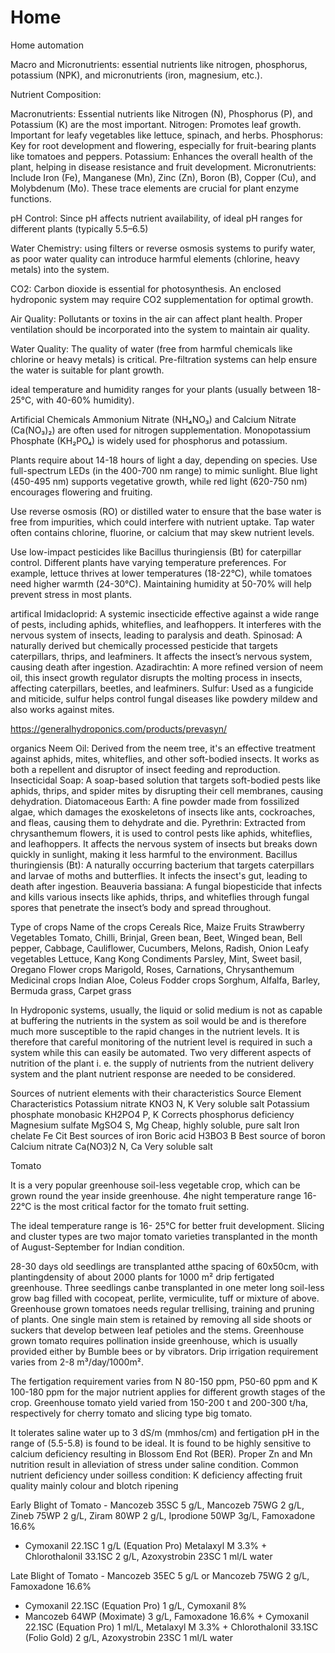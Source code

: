 # Home
Home automation 

Macro and Micronutrients:  essential nutrients like nitrogen, phosphorus, potassium (NPK), and micronutrients (iron, magnesium, etc.). 

Nutrient Composition:

Macronutrients: Essential nutrients like Nitrogen (N), Phosphorus (P), and Potassium (K) are the most important.
Nitrogen: Promotes leaf growth. Important for leafy vegetables like lettuce, spinach, and herbs.
Phosphorus: Key for root development and flowering, especially for fruit-bearing plants like tomatoes and peppers.
Potassium: Enhances the overall health of the plant, helping in disease resistance and fruit development.
Micronutrients: Include Iron (Fe), Manganese (Mn), Zinc (Zn), Boron (B), Copper (Cu), and Molybdenum (Mo). These trace elements are crucial for plant enzyme functions.

pH Control: Since pH affects nutrient availability, of ideal pH ranges for different plants (typically 5.5–6.5) 

Water Chemistry:  using filters or reverse osmosis systems to purify water, as poor water quality can introduce harmful elements (chlorine, heavy metals) into the system.

CO2: Carbon dioxide is essential for photosynthesis. An enclosed hydroponic system may require CO2 supplementation for optimal growth.

Air Quality: Pollutants or toxins in the air can affect plant health. Proper ventilation should be incorporated into the system to maintain air quality.

Water Quality: The quality of water (free from harmful chemicals like chlorine or heavy metals) is critical. Pre-filtration systems can help ensure the water is suitable for plant growth.

ideal temperature and humidity ranges for your plants (usually between 18-25°C, with 40-60% humidity). 

Artificial Chemicals
Ammonium Nitrate (NH₄NO₃) and Calcium Nitrate (Ca(NO₃)₂) are often used for nitrogen supplementation.
Monopotassium Phosphate (KH₂PO₄) is widely used for phosphorus and potassium.


Plants require about 14-18 hours of light a day, depending on species. Use full-spectrum LEDs (in the 400-700 nm range) to mimic sunlight. Blue light (450-495 nm) supports vegetative growth, while red light (620-750 nm) encourages flowering and fruiting.

Use reverse osmosis (RO) or distilled water to ensure that the base water is free from impurities, which could interfere with nutrient uptake. Tap water often contains chlorine, fluorine, or calcium that may skew nutrient levels.

Use low-impact pesticides like Bacillus thuringiensis (Bt) for caterpillar control.
Different plants have varying temperature preferences. For example, lettuce thrives at lower temperatures (18-22°C), while tomatoes need higher warmth (24-30°C). Maintaining humidity at 50-70% will help prevent stress in most plants.

artifical 
Imidacloprid: A systemic insecticide effective against a wide range of pests, including aphids, whiteflies, and leafhoppers. It interferes with the nervous system of insects, leading to paralysis and death.
Spinosad: A naturally derived but chemically processed pesticide that targets caterpillars, thrips, and leafminers. It affects the insect’s nervous system, causing death after ingestion.
Azadirachtin: A more refined version of neem oil, this insect growth regulator disrupts the molting process in insects, affecting caterpillars, beetles, and leafminers.
Sulfur: Used as a fungicide and miticide, sulfur helps control fungal diseases like powdery mildew and also works against mites.


https://generalhydroponics.com/products/prevasyn/


organics 
Neem Oil: Derived from the neem tree, it's an effective treatment against aphids, mites, whiteflies, and other soft-bodied insects. It works as both a repellent and disruptor of insect feeding and reproduction.
Insecticidal Soap: A soap-based solution that targets soft-bodied pests like aphids, thrips, and spider mites by disrupting their cell membranes, causing dehydration.
Diatomaceous Earth: A fine powder made from fossilized algae, which damages the exoskeletons of insects like ants, cockroaches, and fleas, causing them to dehydrate and die.
Pyrethrin: Extracted from chrysanthemum flowers, it is used to control pests like aphids, whiteflies, and leafhoppers. It affects the nervous system of insects but breaks down quickly in sunlight, making it less harmful to the environment.
Bacillus thuringiensis (Bt): A naturally occurring bacterium that targets caterpillars and larvae of moths and butterflies. It infects the insect's gut, leading to death after ingestion.
Beauveria bassiana: A fungal biopesticide that infects and kills various insects like aphids, thrips, and whiteflies through fungal spores that penetrate the insect’s body and spread throughout.






Type of crops Name of the crops
Cereals Rice, Maize
Fruits Strawberry
Vegetables Tomato, Chilli, Brinjal, Green bean, Beet, Winged bean, Bell
pepper, Cabbage, Cauliflower, Cucumbers, Melons, Radish, Onion
Leafy vegetables Lettuce, Kang Kong
Condiments Parsley, Mint, Sweet basil, Oregano
Flower crops Marigold, Roses, Carnations, Chrysanthemum
Medicinal crops Indian Aloe, Coleus
Fodder crops Sorghum, Alfalfa, Barley, Bermuda grass, Carpet grass



In Hydroponic systems, usually, the liquid or solid medium is not as capable at buffering
the nutrients in the system as soil would be and is therefore much more susceptible to the
rapid changes in the nutrient levels. It is therefore that careful monitoring of the nutrient
level is required in such a system while this can easily be automated. Two very different
aspects of nutrition of the plant i. e. the supply of nutrients from the nutrient delivery
system and the plant nutrient response are needed to be considered.


 Sources of nutrient elements with their characteristics
Source Element Characteristics
Potassium nitrate
KNO3 N, K Very soluble salt
Potassium phosphate monobasic
KH2PO4 P, K Corrects phosphorus
deficiency
Magnesium sulfate
MgSO4 S, Mg Cheap, highly soluble, pure salt
Iron chelate Fe Cit Best sources of iron
Boric acid
H3BO3 B Best source of boron
Calcium nitrate
Ca(NO3)2 N, Ca Very soluble salt






Tomato

It is a very popular greenhouse
soil-less vegetable crop, which can be
grown round the year inside greenhouse.
4he night temperature range 16-22°C is the
most critical factor for the tomato fruit
setting. 

The ideal temperature range is 16-
25°C for better fruit development. Slicing
and cluster types are two major tomato
varieties transplanted in the month of
August-September for Indian condition. 

28-30 days old seedlings are transplanted atthe spacing of 60x50cm, with plantingdensity of about 2000 plants for 1000 m² drip
fertigated greenhouse. Three seedlings canbe transplanted in one meter long soil-less grow bag filled with cocopeat, perlite, vermiculite, tuff or mixture of
above. Greenhouse grown tomatoes needs regular trellising, training and pruning of plants. One single main stem
is retained by removing all side shoots or suckers that develop between leaf petioles and the stems. Greenhouse
grown tomato requires pollination inside greenhouse, which is usually provided either by Bumble bees or by
vibrators. Drip irrigation requirement varies from 2-8 m³/day/1000m².

 The fertigation requirement varies from N
80-150 ppm, P50-60 ppm and K 100-180 ppm for the major nutrient applies for different growth stages of the crop.
Greenhouse tomato yield varied from 150-200 t and 200-300 t/ha, respectively for cherry tomato and slicing type
big tomato. 

It tolerates saline water up to 3 dS/m (mmhos/cm) and fertigation pH in the range of (5.5-5.8) is found
to be ideal. It is found to be highly sensitive to calcium deficiency resulting in Blossom End Rot (BER). Proper Zn
and Mn nutrition result in alleviation of stress under saline condition. Common nutrient deficiency under soilless
condition: K deficiency affecting fruit quality mainly colour and blotch ripening


Early Blight of Tomato - Mancozeb 35SC 5 g/L, Mancozeb 75WG 2 g/L, Zineb 75WP 2 g/L,
Ziram 80WP 2 g/L, Iprodione 50WP 3g/L, Famoxadone 16.6%
+ Cymoxanil 22.1SC 1 g/L (Equation Pro) Metalaxyl M 3.3% + Chlorothalonil 33.1SC 2 g/L,
Azoxystrobin 23SC 1 ml/L water

Late Blight of Tomato - Mancozeb 35EC 5 g/L or Mancozeb 75WG 2 g/L, Famoxadone 16.6%
+ Cymoxanil 22.1SC (Equation Pro) 1 g/L, Cymoxanil 8%
+ Mancozeb 64WP (Moximate) 3 g/L, Famoxadone 16.6% + Cymoxanil 22.1SC (Equation Pro) 1
ml/L, Metalaxyl M 3.3% + Chlorothalonil 33.1SC (Folio
Gold) 2 g/L, Azoxystrobin 23SC 1 ml/L water







